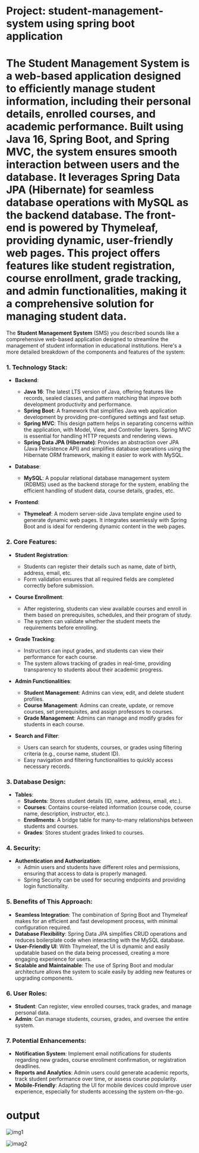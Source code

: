 

# Project: student-management-system using spring boot application

# The Student Management System is a web-based application designed to efficiently manage student information, including their personal details, enrolled courses, and academic performance. Built using Java 16, Spring Boot, and Spring MVC, the system ensures smooth interaction between users and the database. It leverages Spring Data JPA (Hibernate) for seamless database operations with MySQL as the backend database. The front-end is powered by Thymeleaf, providing dynamic, user-friendly web pages. This project offers features like student registration, course enrollment, grade tracking, and admin functionalities, making it a comprehensive solution for managing student data.

The **Student Management System** (SMS) you described sounds like a comprehensive web-based application designed to streamline the management of student information in educational institutions. Here's a more detailed breakdown of the components and features of the system:

### 1. **Technology Stack**:
   - **Backend**: 
     - **Java 16**: The latest LTS version of Java, offering features like records, sealed classes, and pattern matching that improve both development productivity and performance.
     - **Spring Boot**: A framework that simplifies Java web application development by providing pre-configured settings and fast setup.
     - **Spring MVC**: This design pattern helps in separating concerns within the application, with Model, View, and Controller layers. Spring MVC is essential for handling HTTP requests and rendering views.
     - **Spring Data JPA (Hibernate)**: Provides an abstraction over JPA (Java Persistence API) and simplifies database operations using the Hibernate ORM framework, making it easier to work with MySQL.
   
   - **Database**: 
     - **MySQL**: A popular relational database management system (RDBMS) used as the backend storage for the system, enabling the efficient handling of student data, course details, grades, etc.
   
   - **Frontend**:
     - **Thymeleaf**: A modern server-side Java template engine used to generate dynamic web pages. It integrates seamlessly with Spring Boot and is ideal for rendering dynamic content in the web pages.

### 2. **Core Features**:
   - **Student Registration**: 
     - Students can register their details such as name, date of birth, address, email, etc.
     - Form validation ensures that all required fields are completed correctly before submission.
   
   - **Course Enrollment**:
     - After registering, students can view available courses and enroll in them based on prerequisites, schedules, and their program of study.
     - The system can validate whether the student meets the requirements before enrolling.
   
   - **Grade Tracking**:
     - Instructors can input grades, and students can view their performance for each course.
     - The system allows tracking of grades in real-time, providing transparency to students about their academic progress.
   
   - **Admin Functionalities**:
     - **Student Management**: Admins can view, edit, and delete student profiles.
     - **Course Management**: Admins can create, update, or remove courses, set prerequisites, and assign professors to courses.
     - **Grade Management**: Admins can manage and modify grades for students in each course.
   
   - **Search and Filter**:
     - Users can search for students, courses, or grades using filtering criteria (e.g., course name, student ID).
     - Easy navigation and filtering functionalities to quickly access necessary records.

### 3. **Database Design**:
   - **Tables**:
     - **Students**: Stores student details (ID, name, address, email, etc.).
     - **Courses**: Contains course-related information (course code, course name, description, instructor, etc.).
     - **Enrollments**: A bridge table for many-to-many relationships between students and courses.
     - **Grades**: Stores student grades linked to courses.

### 4. **Security**:
   - **Authentication and Authorization**:
     - Admin users and students have different roles and permissions, ensuring that access to data is properly managed.
     - Spring Security can be used for securing endpoints and providing login functionality.

### 5. **Benefits of This Approach**:
   - **Seamless Integration**: The combination of Spring Boot and Thymeleaf makes for an efficient and fast development process, with minimal configuration required.
   - **Database Flexibility**: Spring Data JPA simplifies CRUD operations and reduces boilerplate code when interacting with the MySQL database.
   - **User-Friendly UI**: With Thymeleaf, the UI is dynamic and easily updatable based on the data being processed, creating a more engaging experience for users.
   - **Scalable and Maintainable**: The use of Spring Boot and modular architecture allows the system to scale easily by adding new features or upgrading components.
   
### 6. **User Roles**:
   - **Student**: Can register, view enrolled courses, track grades, and manage personal data.
   - **Admin**: Can manage students, courses, grades, and oversee the entire system.

### 7. **Potential Enhancements**:
   - **Notification System**: Implement email notifications for students regarding new grades, course enrollment confirmation, or registration deadlines.
   - **Reports and Analytics**: Admin users could generate academic reports, track student performance over time, or assess course popularity.
   - **Mobile-Friendly**: Adapting the UI for mobile devices could improve user experience, especially for students accessing the system on-the-go.


# output
![img1](https://github.com/user-attachments/assets/d997d15d-9c26-4fda-b49d-92fa27e54894)


![imag2](https://github.com/user-attachments/assets/0e18fa6f-c194-4267-9dbb-362464eb35e2)
